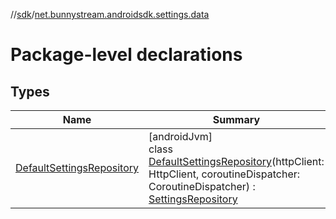 //[sdk](../../index.md)/[net.bunnystream.androidsdk.settings.data](index.md)

# Package-level declarations

## Types

| Name | Summary |
|---|---|
| [DefaultSettingsRepository](-default-settings-repository/index.md) | [androidJvm]<br>class [DefaultSettingsRepository](-default-settings-repository/index.md)(httpClient: HttpClient, coroutineDispatcher: CoroutineDispatcher) : [SettingsRepository](../net.bunnystream.androidsdk.settings.domain/-settings-repository/index.md) |
